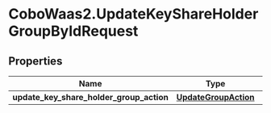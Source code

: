 # CoboWaas2.UpdateKeyShareHolderGroupByIdRequest

## Properties

Name | Type | Description | Notes
------------ | ------------- | ------------- | -------------
**update_key_share_holder_group_action** | [**UpdateGroupAction**](UpdateGroupAction.md) |  | 


